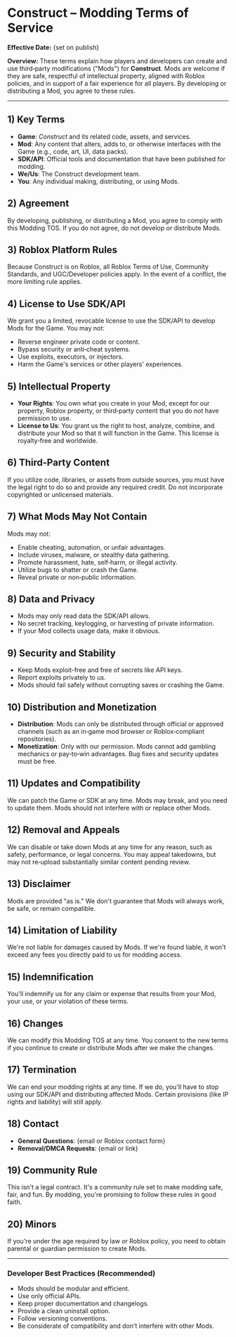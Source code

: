 # Construct – Modding Terms of Service

**Effective Date:** {set on publish}

**Overview:** These terms explain how players and developers can create and use third‑party modifications ("Mods") for **Construct**. Mods are welcome if they are safe, respectful of intellectual property, aligned with Roblox policies, and in support of a fair experience for all players. By developing or distributing a Mod, you agree to these rules.

---
## 1) Key Terms

* **Game**: *Construct* and its related code, assets, and services.
* **Mod**: Any content that alters, adds to, or otherwise interfaces with the Game (e.g., code, art, UI, data packs).
* **SDK/API**: Official tools and documentation that have been published for modding.
* **We/Us**: The Construct development team.
* **You**: Any individual making, distributing, or using Mods.

## 2) Agreement

By developing, publishing, or distributing a Mod, you agree to comply with this Modding TOS. If you do not agree, do not develop or distribute Mods.

## 3) Roblox Platform Rules

Because Construct is on Roblox, all Roblox Terms of Use, Community Standards, and UGC/Developer policies apply. In the event of a conflict, the more limiting rule applies.

## 4) License to Use SDK/API

We grant you a limited, revocable license to use the SDK/API to develop Mods for the Game. You may not:

* Reverse engineer private code or content.
* Bypass security or anti‑cheat systems.
* Use exploits, executors, or injectors.
* Harm the Game's services or other players' experiences.

## 5) Intellectual Property

* **Your Rights**: You own what you create in your Mod, except for our property, Roblox property, or third‑party content that you do not have permission to use.
* **License to Us**: You grant us the right to host, analyze, combine, and distribute your Mod so that it will function in the Game. This license is royalty‑free and worldwide.

## 6) Third‑Party Content

If you utilize code, libraries, or assets from outside sources, you must have the legal right to do so and provide any required credit. Do not incorporate copyrighted or unlicensed materials.

## 7) What Mods May Not Contain

Mods may not:

* Enable cheating, automation, or unfair advantages.
* Include viruses, malware, or stealthy data gathering.
* Promote harassment, hate, self‑harm, or illegal activity.
* Utilize bugs to shatter or crash the Game.
* Reveal private or non‑public information.

## 8) Data and Privacy

* Mods may only read data the SDK/API allows.
* No secret tracking, keylogging, or harvesting of private information.
* If your Mod collects usage data, make it obvious.

## 9) Security and Stability

* Keep Mods exploit-free and free of secrets like API keys.
* Report exploits privately to us.
* Mods should fail safely without corrupting saves or crashing the Game.

## 10) Distribution and Monetization

* **Distribution**: Mods can only be distributed through official or approved channels (such as an in‑game mod browser or Roblox‑compliant repositories).
* **Monetization**: Only with our permission. Mods cannot add gambling mechanics or pay‑to‑win advantages.
Bug fixes and security updates must be free.

## 11) Updates and Compatibility

We can patch the Game or SDK at any time. Mods may break, and you need to update them. Mods should not interfere with or replace other Mods.

## 12) Removal and Appeals

We can disable or take down Mods at any time for any reason, such as safety, performance, or legal concerns. You may appeal takedowns, but may not re‑upload substantially similar content pending review.

## 13) Disclaimer

Mods are provided "as is." We don't guarantee that Mods will always work, be safe, or remain compatible.

## 14) Limitation of Liability

We're not liable for damages caused by Mods. If we're found liable, it won't exceed any fees you directly paid to us for modding access.

## 15) Indemnification

You'll indemnify us for any claim or expense that results from your Mod, your use, or your violation of these terms.

## 16) Changes

We can modify this Modding TOS at any time. You consent to the new terms if you continue to create or distribute Mods after we make the changes.

## 17) Termination

We can end your modding rights at any time. If we do, you'll have to stop using our SDK/API and distributing affected Mods. Certain provisions (like IP rights and liability) will still apply.

## 18) Contact

* **General Questions**: {email or Roblox contact form}
* **Removal/DMCA Requests**: {email or link}

## 19) Community Rule

This isn't a legal contract. It's a community rule set to make modding safe, fair, and fun. By modding, you're promising to follow these rules in good faith.

## 20) Minors

If you're under the age required by law or Roblox policy, you need to obtain parental or guardian permission to create Mods.

---
### Developer Best Practices (Recommended)

* Mods should be modular and efficient.
* Use only official APIs.
* Keep proper documentation and changelogs.
* Provide a clean uninstall option.
* Follow versioning conventions.
* Be considerate of compatibility and don't interfere with other Mods.
